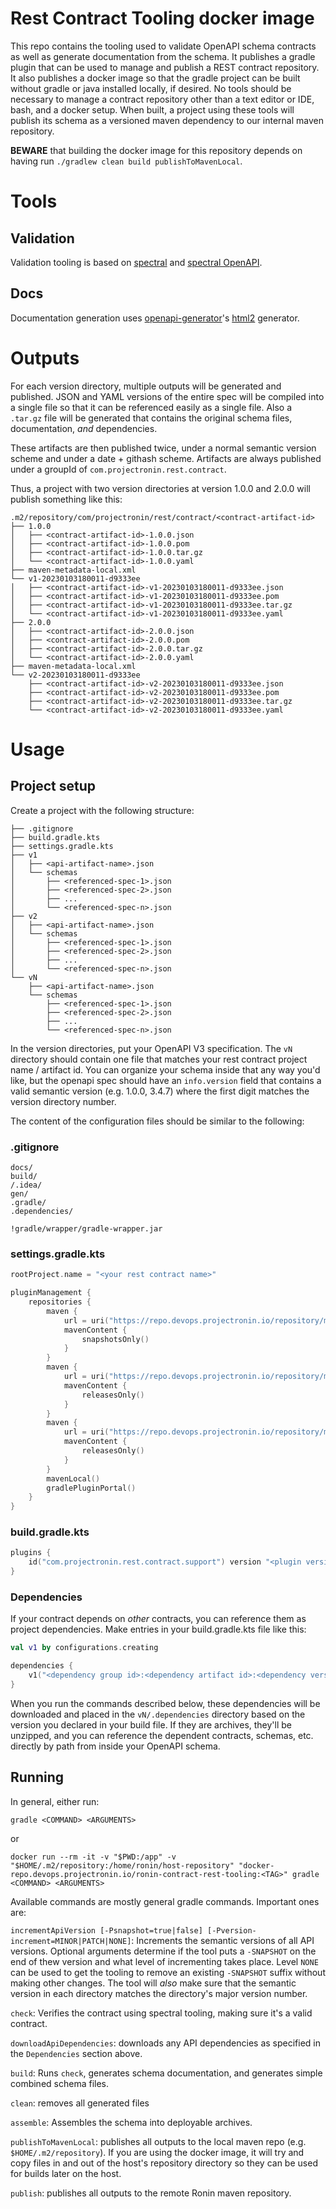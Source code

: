 # Rest Contract Tooling docker image

This repo contains the tooling used to validate OpenAPI schema contracts as well as generate documentation from the schema.  It publishes a gradle plugin that can be used to manage and publish
a REST contract repository.  It also publishes a docker image so that the gradle project can be built without gradle or java installed locally, if desired.  No tools should be necessary to manage
a contract repository other than a text editor or IDE, bash, and a docker setup.  When built, a project using these tools will publish its schema as a versioned maven dependency to our internal
maven repository.

**BEWARE** that building the docker image for this repository depends on having run `./gradlew clean build publishToMavenLocal`.

# Tools

## Validation
Validation tooling is based on [spectral](https://meta.stoplight.io/docs/spectral/674b27b261c3c-overview) and [spectral OpenAPI](https://meta.stoplight.io/docs/spectral/4dec24461f3af-open-api-rules). 

## Docs
Documentation generation uses [openapi-generator](https://openapi-generator.tech/)'s [html2](https://openapi-generator.tech/docs/generators/html2/) generator.

# Outputs

For each version directory, multiple outputs will be generated and published.  JSON and YAML versions of the entire spec will be compiled into a single
file so that it can be referenced easily as a single file.  Also a `.tar.gz` file will be generated that contains the original schema files, documentation,
_and_ dependencies.

These artifacts are then published twice, under a normal semantic version scheme and under a date + githash scheme.  Artifacts are always published under
a groupId of `com.projectronin.rest.contract`.

Thus, a project with two version directories at version 1.0.0 and 2.0.0 will publish something like this:

```text
.m2/repository/com/projectronin/rest/contract/<contract-artifact-id>
├── 1.0.0
│   ├── <contract-artifact-id>-1.0.0.json
│   ├── <contract-artifact-id>-1.0.0.pom
│   ├── <contract-artifact-id>-1.0.0.tar.gz
│   └── <contract-artifact-id>-1.0.0.yaml
├── maven-metadata-local.xml
└── v1-20230103180011-d9333ee
│   ├── <contract-artifact-id>-v1-20230103180011-d9333ee.json
│   ├── <contract-artifact-id>-v1-20230103180011-d9333ee.pom
│   ├── <contract-artifact-id>-v1-20230103180011-d9333ee.tar.gz
│   └── <contract-artifact-id>-v1-20230103180011-d9333ee.yaml
├── 2.0.0
│   ├── <contract-artifact-id>-2.0.0.json
│   ├── <contract-artifact-id>-2.0.0.pom
│   ├── <contract-artifact-id>-2.0.0.tar.gz
│   └── <contract-artifact-id>-2.0.0.yaml
├── maven-metadata-local.xml
└── v2-20230103180011-d9333ee
    ├── <contract-artifact-id>-v2-20230103180011-d9333ee.json
    ├── <contract-artifact-id>-v2-20230103180011-d9333ee.pom
    ├── <contract-artifact-id>-v2-20230103180011-d9333ee.tar.gz
    └── <contract-artifact-id>-v2-20230103180011-d9333ee.yaml
```

# Usage

## Project setup

Create a project with the following structure:

```
├── .gitignore
├── build.gradle.kts
├── settings.gradle.kts
├── v1
│   ├── <api-artifact-name>.json
│   └── schemas
│       ├── <referenced-spec-1>.json
│       ├── <referenced-spec-2>.json
│       ├── ...
│       └── <referenced-spec-n>.json
├── v2
│   ├── <api-artifact-name>.json
│   └── schemas
│       ├── <referenced-spec-1>.json
│       ├── <referenced-spec-2>.json
│       ├── ...
│       └── <referenced-spec-n>.json
└── vN
    ├── <api-artifact-name>.json
    └── schemas
        ├── <referenced-spec-1>.json
        ├── <referenced-spec-2>.json
        ├── ...
        └── <referenced-spec-n>.json
```

In the version directories, put your OpenAPI V3 specification.  The `vN` directory should contain one file that matches your rest contract project name / artifact id.  You can organize
your schema inside that any way you'd like, but the openapi spec should have an `info.version` field that contains a valid semantic version (e.g. 1.0.0, 3.4.7) where the first digit
matches the version directory number.

The content of the configuration files should be similar to the following:

### .gitignore
```gitignore
docs/
build/
/.idea/
gen/
.gradle/
.dependencies/

!gradle/wrapper/gradle-wrapper.jar
```

### settings.gradle.kts
```kotlin
rootProject.name = "<your rest contract name>"

pluginManagement {
    repositories {
        maven {
            url = uri("https://repo.devops.projectronin.io/repository/maven-snapshots/")
            mavenContent {
                snapshotsOnly()
            }
        }
        maven {
            url = uri("https://repo.devops.projectronin.io/repository/maven-releases/")
            mavenContent {
                releasesOnly()
            }
        }
        maven {
            url = uri("https://repo.devops.projectronin.io/repository/maven-public/")
            mavenContent {
                releasesOnly()
            }
        }
        mavenLocal()
        gradlePluginPortal()
    }
}
```

### build.gradle.kts
```kotlin
plugins {
    id("com.projectronin.rest.contract.support") version "<plugin version>"
}
```

### Dependencies

If your contract depends on _other_ contracts, you can reference them as project dependencies.  Make entries in your build.gradle.kts file like this:

```kotlin
val v1 by configurations.creating

dependencies {
    v1("<dependency group id>:<dependency artifact id>:<dependency version>")
}
```

When you run the commands described below, these dependencies will be downloaded and placed in the `vN/.dependencies` directory based on the version you declared in your build file.  If they
are archives, they'll be unzipped, and you can reference the dependent contracts, schemas, etc. directly by path from inside your OpenAPI schema.

## Running

In general, either run:

`gradle <COMMAND> <ARGUMENTS>`

or

`docker run --rm -it -v "$PWD:/app" -v "$HOME/.m2/repository:/home/ronin/host-repository" "docker-repo.devops.projectronin.io/ronin-contract-rest-tooling:<TAG>" gradle <COMMAND> <ARGUMENTS>`

Available commands are mostly general gradle commands.  Important ones are:

`incrementApiVersion [-Psnapshot=true|false] [-Pversion-increment=MINOR|PATCH|NONE]`: Increments the semantic versions of all API versions.  Optional
arguments determine if the tool puts a `-SNAPSHOT` on the end of thew version and what level of incrementing takes place.  Level `NONE` can be used to get
the tooling to remove an existing `-SNAPSHOT` suffix without making other changes.  The tool will _also_ make sure that the semantic version in each directory
matches the directory's major version number.

`check`: Verifies the contract using spectral tooling, making sure it's a valid contract.

`downloadApiDependencies`: downloads any API dependencies as specified in the `Dependencies` section above.

`build`: Runs `check`, generates schema documentation, and generates simple combined schema files.

`clean`: removes all generated files

`assemble`: Assembles the schema into deployable archives.

`publishToMavenLocal`: publishes all outputs to the local maven repo (e.g. `$HOME/.m2/repository`).  If you are using the docker image, it will try and
copy files in and out of the host's repository directory so they can be used for builds later on the host.

`publish`: publishes all outputs to the remote Ronin maven repository.
